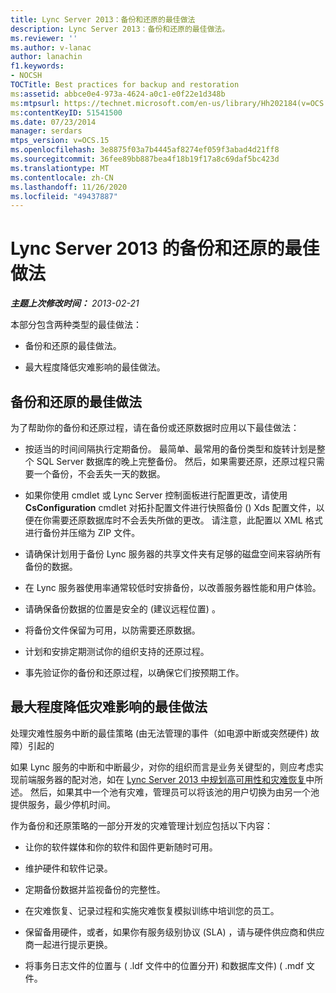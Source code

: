 ```yaml
---
title: Lync Server 2013：备份和还原的最佳做法
description: Lync Server 2013：备份和还原的最佳做法。
ms.reviewer: ''
ms.author: v-lanac
author: lanachin
f1.keywords:
- NOCSH
TOCTitle: Best practices for backup and restoration
ms:assetid: abbce0e4-973a-4624-a0c1-e0f22e1d348b
ms:mtpsurl: https://technet.microsoft.com/en-us/library/Hh202184(v=OCS.15)
ms:contentKeyID: 51541500
ms.date: 07/23/2014
manager: serdars
mtps_version: v=OCS.15
ms.openlocfilehash: 3e8875f03a7b4445af8274ef059f3abad4d21ff8
ms.sourcegitcommit: 36fee89bb887bea4f18b19f17a8c69daf5bc423d
ms.translationtype: MT
ms.contentlocale: zh-CN
ms.lasthandoff: 11/26/2020
ms.locfileid: "49437887"
---
```

# <a name="best-practices-for-backup-and-restoration-for-lync-server-2013"></a>Lync Server 2013 的备份和还原的最佳做法

<div data-xmlns="http://www.w3.org/1999/xhtml">

<div class="topic" data-xmlns="http://www.w3.org/1999/xhtml" data-msxsl="urn:schemas-microsoft-com:xslt" data-cs="https://msdn.microsoft.com/">

<div data-asp="https://msdn2.microsoft.com/asp">



</div>

<div id="mainSection">

<div id="mainBody">

<span> </span>

_**主题上次修改时间：** 2013-02-21_

本部分包含两种类型的最佳做法：

  - 备份和还原的最佳做法。

  - 最大程度降低灾难影响的最佳做法。

<div>

## <a name="best-practices-for-backup-and-restoration"></a>备份和还原的最佳做法

为了帮助你的备份和还原过程，请在备份或还原数据时应用以下最佳做法：

  - 按适当的时间间隔执行定期备份。 最简单、最常用的备份类型和旋转计划是整个 SQL Server 数据库的晚上完整备份。 然后，如果需要还原，还原过程只需要一个备份，不会丢失一天的数据。

  - 如果你使用 cmdlet 或 Lync Server 控制面板进行配置更改，请使用 **CsConfiguration** cmdlet 对拓扑配置文件进行快照备份 () Xds 配置文件，以便在你需要还原数据库时不会丢失所做的更改。 请注意，此配置以 XML 格式进行备份并压缩为 ZIP 文件。

  - 请确保计划用于备份 Lync 服务器的共享文件夹有足够的磁盘空间来容纳所有备份的数据。

  - 在 Lync 服务器使用率通常较低时安排备份，以改善服务器性能和用户体验。

  - 请确保备份数据的位置是安全的 (建议远程位置) 。

  - 将备份文件保留为可用，以防需要还原数据。

  - 计划和安排定期测试你的组织支持的还原过程。

  - 事先验证你的备份和还原过程，以确保它们按预期工作。

</div>

<div>

## <a name="best-practices-for-minimizing-the-impact-of-a-disaster"></a>最大程度降低灾难影响的最佳做法

处理灾难性服务中断的最佳策略 (由无法管理的事件（如电源中断或突然硬件) 故障）引起的

如果 Lync 服务的中断和中断最少，对你的组织而言是业务关键型的，则应考虑实现前端服务器的配对池，如在 [Lync Server 2013 中规划高可用性和灾难恢复](lync-server-2013-planning-for-high-availability-and-disaster-recovery.md)中所述。 然后，如果其中一个池有灾难，管理员可以将该池的用户切换为由另一个池提供服务，最少停机时间。

作为备份和还原策略的一部分开发的灾难管理计划应包括以下内容：

  - 让你的软件媒体和你的软件和固件更新随时可用。

  - 维护硬件和软件记录。

  - 定期备份数据并监视备份的完整性。

  - 在灾难恢复、记录过程和实施灾难恢复模拟训练中培训您的员工。

  - 保留备用硬件，或者，如果你有服务级别协议 (SLA) ，请与硬件供应商和供应商一起进行提示更换。

  - 将事务日志文件的位置与 ( .ldf 文件中的位置分开) 和数据库文件)  ( .mdf 文件。

</div>

</div>

<span> </span>

</div>

</div>

</div>

